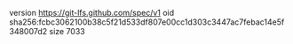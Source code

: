version https://git-lfs.github.com/spec/v1
oid sha256:fcbc3062100b38c5f21d533df807e00cc1d303c3447ac7febac14e5f348007d2
size 7033
